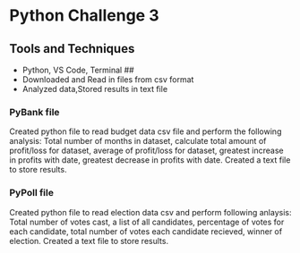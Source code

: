 # Python Challenge 3

## Tools and Techniques
- Python, VS Code, Terminal ##
- Downloaded and Read in files from csv format 
- Analyzed data,Stored results in text file

### PyBank file
Created python file to read budget data csv file and perform the following analysis:
Total number of months in dataset, calculate total amount of profit/loss for dataset,
average of profit/loss for dataset, greatest increase in profits with date, greatest decrease
in profits with date. Created a text file to store results.



### PyPoll file 
Created python file to read election data csv and perform following anlaysis:
Total number of votes cast, a list of all candidates, percentage of votes for each candidate,
total number of votes each candidate recieved, winner of election. Created a text file to store results.

